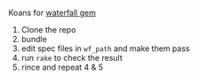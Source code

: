 Koans for [waterfall gem](https://github.com/apneadiving/waterfall)

1. Clone the repo
2. bundle
3. edit spec files in `wf_path` and make them pass
4. run `rake` to check the result
5. rince and repeat 4 & 5
